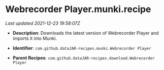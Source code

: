 # Webrecorder Player.munki.recipe

_Last updated 2021-12-23 19:58:07Z_

- **Description**: Downloads the latest version of Webrecorder Player and imports it into Munki.

- **Identifier**: `com.github.dataJAR-recipes.munki.Webrecorder Player`

- **Parent Recipes**: `com.github.dataJAR-recipes.download.Webrecorder Player`